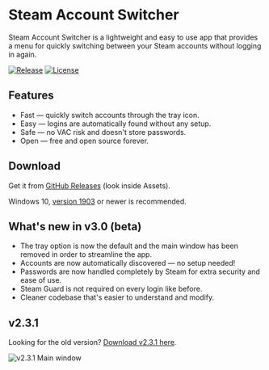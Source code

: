 # Steam Account Switcher

Steam Account Switcher is a lightweight and easy to use app that provides a menu for quickly switching between your Steam accounts without logging in again.

[![Release](https://img.shields.io/github/release/danielchalmers/SteamAccountSwitcher.svg?label=Release&maxAge=60)](https://github.com/danielchalmers/SteamAccountSwitcher/releases/latest)
[![License](https://img.shields.io/github/license/danielchalmers/SteamAccountSwitcher.svg?label=License&maxAge=86400)](LICENSE)

## Features

- Fast — quickly switch accounts through the tray icon.
- Easy — logins are automatically found without any setup.
- Safe — no VAC risk and doesn't store passwords.
- Open — free and open source forever.

## Download

Get it from [GitHub Releases](https://github.com/danielchalmers/SteamAccountSwitcher/releases) (look inside Assets).

Windows 10, [version 1903](https://support.microsoft.com/en-us/windows/which-version-of-windows-operating-system-am-i-running-628bec99-476a-2c13-5296-9dd081cdd808) or newer is recommended.

## What's new in v3.0 (beta)

- The tray option is now the default and the main window has been removed in order to streamline the app.
- Accounts are now automatically discovered — no setup needed!
- Passwords are now handled completely by Steam for extra security and ease of use.
- Steam Guard is not required on every login like before.
- Cleaner codebase that's easier to understand and modify.

## v2.3.1

Looking for the old version? [Download v2.3.1 here](https://github.com/danielchalmers/SteamAccountSwitcher/releases/tag/v2.3.1).

![v2.3.1 Main window](https://user-images.githubusercontent.com/7112040/33782616-6809ccfc-dc27-11e7-8323-cf9771d89b9a.png)
